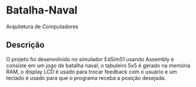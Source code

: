 # Batalha-Naval
Arquitetura de Computadores

## Descrição
O projeto foi desenvolvido no simulador EdSim51 usando Assembly e consiste em um jogo de batalha naval, o tabuleiro 5x5 é gerado na memória RAM, o display LCD é usado para trocar feedback com o usuário e um teclado é usado para que o programa receba a posição desejada.

